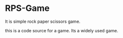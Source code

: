 # RPS-Game
It is simple rock paper scissors game.


this is a code source for a game.
Its a widely used game.